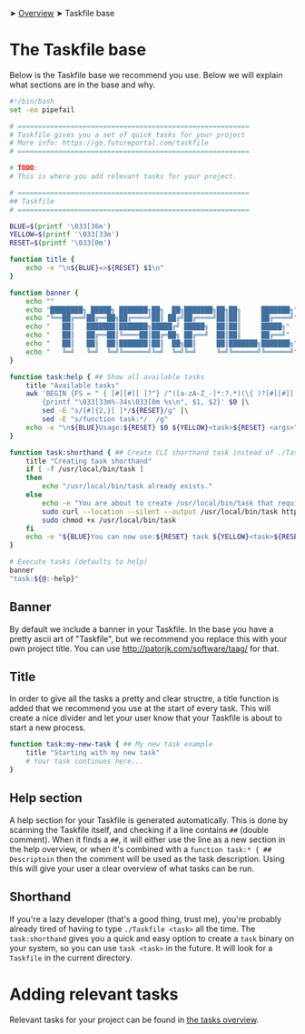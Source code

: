 ➤ [Overview](../README.md) ➤ Taskfile base

# The Taskfile base

Below is the Taskfile base we recommend you use. Below we will explain what sections are in the base and why.

```bash
#!/bin/bash
set -eo pipefail

# =========================================================
# Taskfile gives you a set of quick tasks for your project
# More info: https://go.futureportal.com/taskfile
# =========================================================

# TODO:
# This is where you add relevant tasks for your project.

# =========================================================
## Taskfile
# =========================================================

BLUE=$(printf '\033[36m')
YELLOW=$(printf '\033[33m')
RESET=$(printf '\033[0m')

function title {
	echo -e "\n${BLUE}=>${RESET} $1\n"
}

function banner {
	echo ""
	echo "████████╗ █████╗ ███████╗██╗  ██╗███████╗██╗██╗     ███████╗"
	echo "╚══██╔══╝██╔══██╗██╔════╝██║ ██╔╝██╔════╝██║██║     ██╔════╝"
	echo "   ██║   ███████║███████╗█████╔╝ █████╗  ██║██║     █████╗"
	echo "   ██║   ██╔══██║╚════██║██╔═██╗ ██╔══╝  ██║██║     ██╔══╝"
	echo "   ██║   ██║  ██║███████║██║  ██╗██║     ██║███████╗███████╗"
	echo "   ╚═╝   ╚═╝  ╚═╝╚══════╝╚═╝  ╚═╝╚═╝     ╚═╝╚══════╝╚══════╝"
}

function task:help { ## Show all available tasks
	title "Available tasks"
	awk 'BEGIN {FS = " { [#][#][ ]?"} /^([a-zA-Z_-]*:?.*)(\{ )?[#][#][ ]?/ \
		{printf "\033[33m%-34s\033[0m %s\n", $1, $2}' $0 |\
		sed -E "s/[#]{2,}[ ]*/${RESET}/g" |\
		sed -E "s/function task:*/  /g"
	echo -e "\n${BLUE}Usage:${RESET} $0 ${YELLOW}<task>${RESET} <args>"
}

function task:shorthand { ## Create CLI shorthand task instead of ./Taskfile
	title "Creating task shorthand"
	if [ -f /usr/local/bin/task ]
	then
		echo "/usr/local/bin/task already exists."
	else
		echo -e "You are about to create /usr/local/bin/task that requires root permission..."
		sudo curl --location --silent --output /usr/local/bin/task https://go.futureportal.com/task-bin
		sudo chmod +x /usr/local/bin/task
	fi
	echo -e "${BLUE}You can now use:${RESET} task ${YELLOW}<task>${RESET} <args>"
}

# Execute tasks (defaults to help)
banner
"task:${@:-help}"
```

## Banner

By default we include a banner in your Taskfile. In the base you have a pretty ascii art of "Taskfile", but we recommend
you replace this with your own project title. You can use http://patorjk.com/software/taag/ for that.

## Title

In order to give all the tasks a pretty and clear structre, a title function is added that we recommend you use at
the start of every task. This will create a nice divider and let your user know that your Taskfile is about to start
a new process.

```bash
function task:my-new-task { ## My new task example
	title "Starting with my new task"
	# Your task continues here...
}
```

## Help section

A help section for your Taskfile is generated automatically. This is done by scanning the Taskfile itself, and checking
if a line contains `##` (double comment). When it finds a `##`, it will either use the line as a new section in the
help overview, or when it's combined with a `function task:* { ## Descriptoin` then the comment will be used as the
task description. Using this will give your user a clear overview of what tasks can be run.

## Shorthand

If you're a lazy developer (that's a good thing, trust me), you're probably already tired of having to type
`./Taskfile <task>` all the time. The `task:shorthand` gives you a quick and easy option to create a `task` binary on
your system, so you can use `task <task>` in the future. It will look for a `Taskfile` in the current directory.

# Adding relevant tasks

Relevant tasks for your project can be found in [the tasks overview](./usefull-tasks.md).
